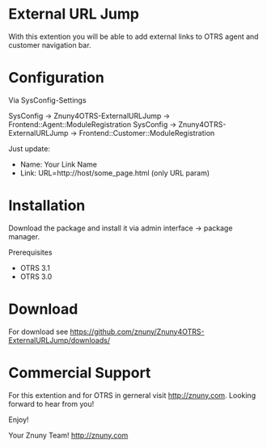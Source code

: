 External URL Jump
=================
With this extention you will be able to add external links to OTRS agent and customer navigation bar.

Configuration
=============
Via SysConfig-Settings

SysConfig -> Znuny4OTRS-ExternalURLJump -> Frontend::Agent::ModuleRegistration
SysConfig -> Znuny4OTRS-ExternalURLJump -> Frontend::Customer::ModuleRegistration 

Just update:
* Name: Your Link Name
* Link: URL=http://host/some_page.html (only URL param)

Installation
============
Download the package and install it via admin interface -> package manager.

Prerequisites
* OTRS 3.1
* OTRS 3.0

Download
========
For download see https://github.com/znuny/Znuny4OTRS-ExternalURLJump/downloads/

Commercial Support
==================
For this extention and for OTRS in gerneral visit http://znuny.com. Looking forward to hear from you!

Enjoy!

 Your Znuny Team!
 http://znuny.com

